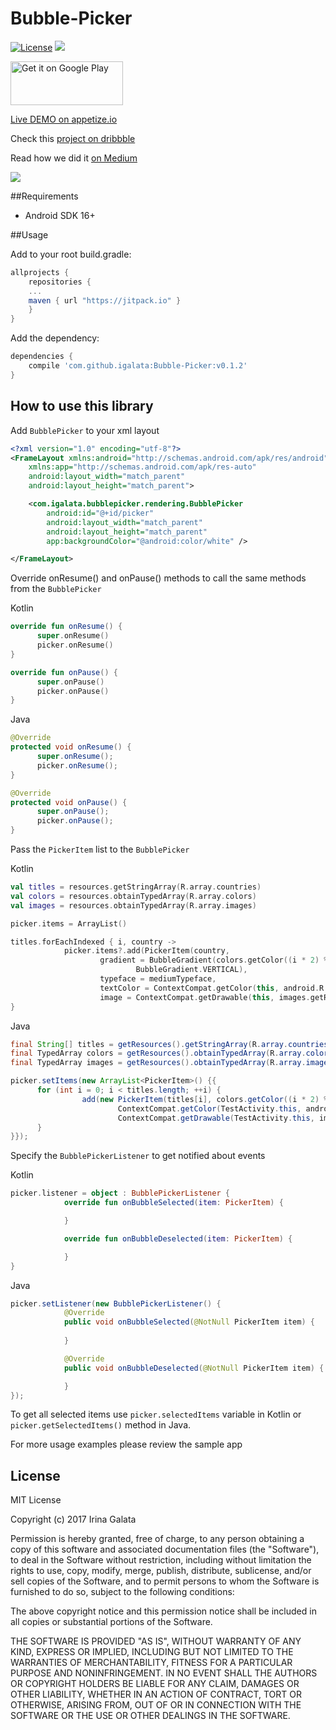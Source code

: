 # Bubble-Picker

[![License](http://img.shields.io/badge/license-MIT-green.svg?style=flat)]()
[![](https://jitpack.io/v/igalata/Bubble-Picker.svg)](https://jitpack.io/#igalata/Bubble-Picker)

<a href='https://play.google.com/store/apps/details?id=com.igalata.bubblepickerdemo&pcampaignid=MKT-Other-global-all-co-prtnr-py-PartBadge-Mar2515-1'><img alt='Get it on Google Play' src='https://play.google.com/intl/en_us/badges/images/generic/en_badge_web_generic.png' height="70" width="180"/></a>

[Live DEMO on appetize.io](https://appetize.io/app/eem5172h1pvn1wzxf8uq35xqbg?device=nexus5&scale=75&orientation=portrait&osVersion=7.0)

Check this [project on dribbble](https://dribbble.com/shots/3349372-Bubble-Picker-Open-Source-Component)

Read how we did it [on Medium](https://medium.com/@igalata13/how-to-create-a-bubble-selection-animation-on-android-627044da4854#.ajonc010b)

<img src="shot.gif"/>

##Requirements
- Android SDK 16+

##Usage

Add to your root build.gradle:
```Groovy
allprojects {
	repositories {
	...
	maven { url "https://jitpack.io" }
	}
}
```

Add the dependency:
```Groovy
dependencies {
	compile 'com.github.igalata:Bubble-Picker:v0.1.2'
}
```

## How to use this library

Add `BubblePicker` to your xml layout

```xml
<?xml version="1.0" encoding="utf-8"?>
<FrameLayout xmlns:android="http://schemas.android.com/apk/res/android"
    xmlns:app="http://schemas.android.com/apk/res-auto"
    android:layout_width="match_parent"
    android:layout_height="match_parent">

    <com.igalata.bubblepicker.rendering.BubblePicker
        android:id="@+id/picker"
        android:layout_width="match_parent"
        android:layout_height="match_parent"
        app:backgroundColor="@android:color/white" />

</FrameLayout>
```

Override onResume() and onPause() methods to call the same methods from the `BubblePicker`

Kotlin
```kotlin
override fun onResume() {
      super.onResume()
      picker.onResume()
}

override fun onPause() {
      super.onPause()
      picker.onPause()
}
```

Java
```java
@Override
protected void onResume() {
      super.onResume();
      picker.onResume();
}

@Override
protected void onPause() {
      super.onPause();
      picker.onPause();
}
```

Pass the `PickerItem` list to the `BubblePicker`

Kotlin
```kotlin
val titles = resources.getStringArray(R.array.countries)
val colors = resources.obtainTypedArray(R.array.colors)
val images = resources.obtainTypedArray(R.array.images)

picker.items = ArrayList()

titles.forEachIndexed { i, country ->
            picker.items?.add(PickerItem(country,
                    gradient = BubbleGradient(colors.getColor((i * 2) % 8, 0), colors.getColor((i * 2) % 8 + 1, 0),
                            BubbleGradient.VERTICAL),
                    typeface = mediumTypeface,
                    textColor = ContextCompat.getColor(this, android.R.color.white),
                    image = ContextCompat.getDrawable(this, images.getResourceId(i, 0))))
}
```

Java
```java
final String[] titles = getResources().getStringArray(R.array.countries);
final TypedArray colors = getResources().obtainTypedArray(R.array.colors);
final TypedArray images = getResources().obtainTypedArray(R.array.images);

picker.setItems(new ArrayList<PickerItem>() {{
      for (int i = 0; i < titles.length; ++i) {
                add(new PickerItem(titles[i], colors.getColor((i * 2) % 8, 0),
                        ContextCompat.getColor(TestActivity.this, android.R.color.white),
                        ContextCompat.getDrawable(TestActivity.this, images.getResourceId(i, 0))));
      }
}});
```

Specify the `BubblePickerListener` to get notified about events

Kotlin
```kotlin
picker.listener = object : BubblePickerListener {
            override fun onBubbleSelected(item: PickerItem) {

            }

            override fun onBubbleDeselected(item: PickerItem) {

            }
}
```

Java
```java
picker.setListener(new BubblePickerListener() {
            @Override
            public void onBubbleSelected(@NotNull PickerItem item) {
                
            }

            @Override
            public void onBubbleDeselected(@NotNull PickerItem item) {

            }
});
```

To get all selected items use `picker.selectedItems` variable in Kotlin or `picker.getSelectedItems()` method in Java.

For more usage examples please review the sample app

## License

MIT License

Copyright (c) 2017 Irina Galata

Permission is hereby granted, free of charge, to any person obtaining a copy
of this software and associated documentation files (the "Software"), to deal
in the Software without restriction, including without limitation the rights
to use, copy, modify, merge, publish, distribute, sublicense, and/or sell
copies of the Software, and to permit persons to whom the Software is
furnished to do so, subject to the following conditions:

The above copyright notice and this permission notice shall be included in all
copies or substantial portions of the Software.

THE SOFTWARE IS PROVIDED "AS IS", WITHOUT WARRANTY OF ANY KIND, EXPRESS OR
IMPLIED, INCLUDING BUT NOT LIMITED TO THE WARRANTIES OF MERCHANTABILITY,
FITNESS FOR A PARTICULAR PURPOSE AND NONINFRINGEMENT. IN NO EVENT SHALL THE
AUTHORS OR COPYRIGHT HOLDERS BE LIABLE FOR ANY CLAIM, DAMAGES OR OTHER
LIABILITY, WHETHER IN AN ACTION OF CONTRACT, TORT OR OTHERWISE, ARISING FROM,
OUT OF OR IN CONNECTION WITH THE SOFTWARE OR THE USE OR OTHER DEALINGS IN THE
SOFTWARE.
